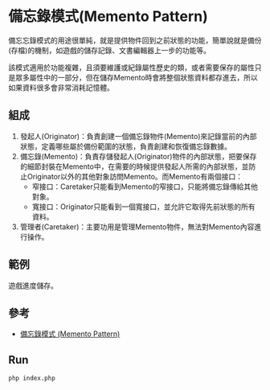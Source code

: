 # 備忘錄模式(Memento Pattern)
備忘忘錄模式的用途很單純，就是提供物件回到之前狀態的功能，簡單說就是備份(存檔)的機制，如遊戲的儲存記錄、文書編輯器上一步的功能等。

該模式適用於功能複雜，且須要維護或紀錄屬性歷史的類，或者需要保存的屬性只是眾多屬性中的一部分，但在儲存Memento時會將整個狀態資料都存進去，所以如果資料很多會非常消耗記憶體。

## 組成
1. 發起人(Originator)：負責創建一個備忘錄物件(Memento)來記錄當前的內部狀態，定義哪些屬於備份範圍的狀態，負責創建和恢復備忘錄數據。
2. 備忘錄(Memento)：負責存儲發起人(Originator)物件的內部狀態，把要保存的細節封裝在Memento中，在需要的時候提供發起人所需的內部狀態，並防止Originator以外的其他對象訪問Memento。而Memento有兩個接口：
    - 窄接口：Caretaker只能看到Memento的窄接口，只能將備忘錄傳給其他對象。
    - 寬接口：Originator只能看到一個寬接口，並允許它取得先前狀態的所有資料。
3. 管理者(Caretaker)：主要功用是管理Memento物件，無法對Memento內容進行操作。

## 範例
遊戲進度儲存。

## 參考
- [備忘錄模式 (Memento Pattern)](http://corrupt003-design-pattern.blogspot.com/2017/02/memento-pattern.html)

## Run
```
php index.php
```

